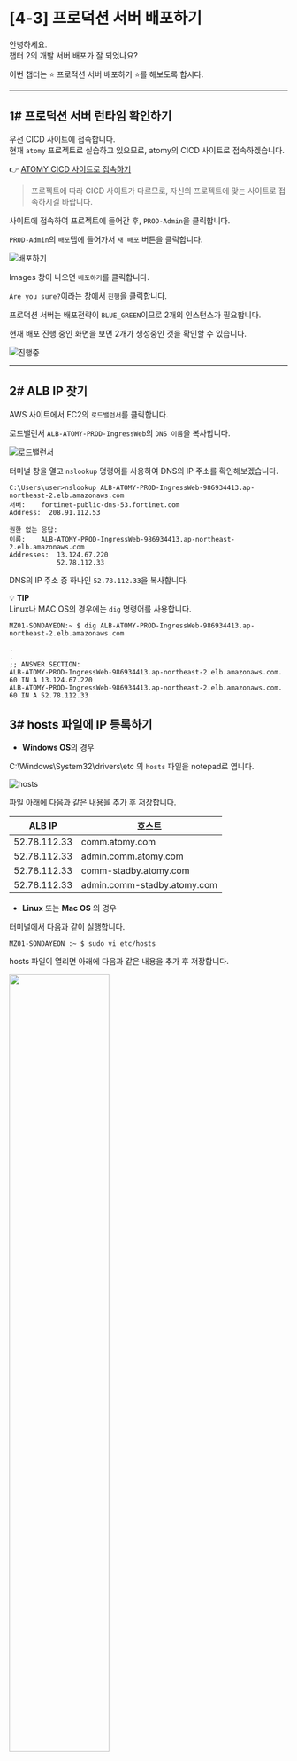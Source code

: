 # [4-3] 프로덕션 서버 배포하기

안녕하세요.             
챕터 2의 개발 서버 배포가 잘 되었나요?

이번 챕터는 :star: 프로적션 서버 배포하기 :star:를 해보도록 합시다.

---

## 1# 프로덕션 서버 런타임 확인하기

우선 CICD 사이트에 접속합니다.     
현재 `atomy` 프로젝트로 실습하고 있으므로, atomy의 CICD 사이트로 접속하겠습니다.

:point_right: [ATOMY CICD 사이트로 접속하기](http://cicd.atomyops.com)

> 프로젝트에 따라 CICD 사이트가 다르므로, 자신의 프로젝트에 맞는 사이트로 접속하시길 바랍니다.

사이트에 접속하여  프로젝트에 들어간 후, `PROD-Admin`을 클릭합니다. 

`PROD-Admin`의 `배포`탭에 들어가서 `새 배포` 버튼을 클릭합니다.

![배포하기](https://user-images.githubusercontent.com/54167990/65673990-cd881d80-e086-11e9-9f75-01d0d0f79e64.PNG)

Images 창이 나오면 `배포하기`를 클릭합니다.

`Are you sure?`이라는 창에서 `진행`을 클릭합니다.

프로덕션 서버는 배포전략이 `BLUE_GREEN`이므로 2개의 인스턴스가 필요합니다.

현재 배포 진행 중인 화면을 보면 2개가 생성중인 것을 확인할 수 있습니다.

![진행중](https://user-images.githubusercontent.com/54167990/65747563-bb68b680-e13c-11e9-8e23-716cb46b4620.png)

---

## 2# ALB IP 찾기

AWS 사이트에서 EC2의 `로드밸런서`를 클릭합니다. 

로드밸런서 `ALB-ATOMY-PROD-IngressWeb`의 `DNS 이름`을 복사합니다.

![로드밸런서](https://user-images.githubusercontent.com/54167990/65745718-94f44c80-e137-11e9-9a27-fc106bd98475.PNG)

터미널 창을 열고 `nslookup` 명령어를 사용하여 DNS의 IP 주소를 확인해보겠습니다.

```
C:\Users\user>nslookup ALB-ATOMY-PROD-IngressWeb-986934413.ap-northeast-2.elb.amazonaws.com
서버:    fortinet-public-dns-53.fortinet.com
Address:  208.91.112.53

권한 없는 응답:
이름:    ALB-ATOMY-PROD-IngressWeb-986934413.ap-northeast-2.elb.amazonaws.com
Addresses:  13.124.67.220
            52.78.112.33
```

DNS의 IP 주소 중 하나인 `52.78.112.33`을 복사합니다.

:bulb: **TIP**   
Linux나 MAC OS의 경우에는 `dig` 명령어를 사용합니다.   

```
MZ01-SONDAYEON:~ $ dig ALB-ATOMY-PROD-IngressWeb-986934413.ap-northeast-2.elb.amazonaws.com

.
.
;; ANSWER SECTION:
ALB-ATOMY-PROD-IngressWeb-986934413.ap-northeast-2.elb.amazonaws.com. 60 IN A 13.124.67.220
ALB-ATOMY-PROD-IngressWeb-986934413.ap-northeast-2.elb.amazonaws.com. 60 IN A 52.78.112.33    
```

## 3# hosts 파일에 IP 등록하기

- **Windows OS**의 경우

C:\Windows\System32\drivers\etc 의 `hosts` 파일을 notepad로 엽니다.

![hosts](https://user-images.githubusercontent.com/54167990/65746839-d1757780-e13a-11e9-8dc3-a8a8f6c8880d.PNG)

파일 아래에 다음과 같은 내용을 추가 후 저장합니다.

ALB IP | 호스트
--- | ---
52.78.112.33 | comm.atomy.com
52.78.112.33 | admin.comm.atomy.com
52.78.112.33 | comm-stadby.atomy.com
52.78.112.33 | admin.comm-stadby.atomy.com

- **Linux** 또는 **Mac OS** 의 경우

터미널에서 다음과 같이 실행합니다.

```
MZ01-SONDAYEON :~ $ sudo vi etc/hosts
```
hosts 파일이 열리면 아래에 다음과 같은 내용을 추가 후 저장합니다.

<img src="https://user-images.githubusercontent.com/54167990/65747408-544b0200-e13c-11e9-814c-d540e7e4d0f8.png" width="60%"></img>

ALB IP | 호스트
--- | ---
52.78.112.33 | comm.atomy.com
52.78.112.33 | admin.comm.atomy.com
52.78.112.33 | comm-stadby.atomy.com
52.78.112.33 | admin.comm-stadby.atomy.com

:bulb: **TIP**   
리눅스 환경에서 저장 및 종료를 하려면,   
`ESC` 버튼을 누른 후에 `:wq` 를 적으면 종료됩니다.

---

## 4# 런타임

`PROD-Admin`에서 `런타임 및 환경설정`을 클릭합니다.   

`엔드포인트` 버튼을 눌러서 `퍼블릭 엔드포인트`를 클릭합니다.

'admin.comm.atomy.com'의 웹사이트 화면이 뜨는 것을 확인할 수 있습니다.

---

이번엔 인스턴스의 설정을 변경해보겠습니다.

메모리를 **2304**로 변경합니다.   

`배포` 탭에서 `Images` 창이 뜨면 `배포하기`를 클릭합니다.

`배포하기` 창이 뜨면 `Confirmation on delivery from standby server to active server`에 체크를 하여   
**활성화** 시키고 `진행`을 클릭합니다.   

런타임 (STANDBY) 를 탭을 누르면





          
---
:cd: 참고 영상

<iframe src="https://drive.google.com/file/d/1yIVskYnUqLRpVT2mICyAe-97H--rlRP6/preview" width="640" height="480"></iframe>

---

프로덕션 서버 배포하기 단계를 완료하셨습니다! :clap: :clap:

다음 챕터는 `배포 알림 설정하기`에 대해 배워보겠습니다.
